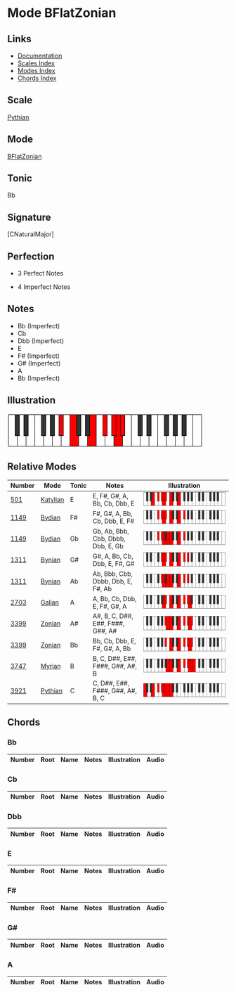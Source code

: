 # Mode BFlatZonian

## Links

- [Documentation](index.md)
- [Scales Index](Scales.md)
- [Modes Index](Modes.md)
- [Chords Index](Chords.md)

## Scale

[Pythian](ScalePythian.md)

## Mode

[BFlatZonian](ModeBFlatZonian.md)

## Tonic

Bb

## Signature

[CNaturalMajor]

## Perfection

 - 3 Perfect Notes

 - 4 Imperfect Notes

## Notes

- Bb (Imperfect)
- Cb
- Dbb (Imperfect)
- E
- F# (Imperfect)
- G# (Imperfect)
- A
- Bb (Imperfect)

## Illustration

![BFlatZonian](ModeBFlatZonian.png)

## Relative Modes

| Number | Mode | Tonic | Notes | Illustration |
|--------|------|-------|-------|--------------|
| [501](https://ianring.com/musictheory/scales/501) | [Katylian](ModeKatylian.md) | E | E, F#, G#, A, Bb, Cb, Dbb, E | ![ENaturalKatylian](ModeENaturalKatylian.png) |
| [1149](https://ianring.com/musictheory/scales/1149) | [Bydian](ModeBydian.md) | F# | F#, G#, A, Bb, Cb, Dbb, E, F# | ![FSharpBydian](ModeFSharpBydian.png) |
| [1149](https://ianring.com/musictheory/scales/1149) | [Bydian](ModeBydian.md) | Gb | Gb, Ab, Bbb, Cbb, Dbbb, Dbb, E, Gb | ![GFlatBydian](ModeGFlatBydian.png) |
| [1311](https://ianring.com/musictheory/scales/1311) | [Bynian](ModeBynian.md) | G# | G#, A, Bb, Cb, Dbb, E, F#, G# | ![GSharpBynian](ModeGSharpBynian.png) |
| [1311](https://ianring.com/musictheory/scales/1311) | [Bynian](ModeBynian.md) | Ab | Ab, Bbb, Cbb, Dbbb, Dbb, E, F#, Ab | ![AFlatBynian](ModeAFlatBynian.png) |
| [2703](https://ianring.com/musictheory/scales/2703) | [Galian](ModeGalian.md) | A | A, Bb, Cb, Dbb, E, F#, G#, A | ![ANaturalGalian](ModeANaturalGalian.png) |
| [3399](https://ianring.com/musictheory/scales/3399) | [Zonian](ModeZonian.md) | A# | A#, B, C, D##, E##, F###, G##, A# | ![ASharpZonian](ModeASharpZonian.png) |
| [3399](https://ianring.com/musictheory/scales/3399) | [Zonian](ModeZonian.md) | Bb | Bb, Cb, Dbb, E, F#, G#, A, Bb | ![BFlatZonian](ModeBFlatZonian.png) |
| [3747](https://ianring.com/musictheory/scales/3747) | [Myrian](ModeMyrian.md) | B | B, C, D##, E##, F###, G##, A#, B | ![BNaturalMyrian](ModeBNaturalMyrian.png) |
| [3921](https://ianring.com/musictheory/scales/3921) | [Pythian](ModePythian.md) | C | C, D##, E##, F###, G##, A#, B, C | ![CNaturalPythian](ModeCNaturalPythian.png) |

## Chords

### Bb

| Number | Root | Name | Notes | Illustration | Audio |
|--------|------|------|-------|--------------|-------|

### Cb

| Number | Root | Name | Notes | Illustration | Audio |
|--------|------|------|-------|--------------|-------|

### Dbb

| Number | Root | Name | Notes | Illustration | Audio |
|--------|------|------|-------|--------------|-------|

### E

| Number | Root | Name | Notes | Illustration | Audio |
|--------|------|------|-------|--------------|-------|

### F#

| Number | Root | Name | Notes | Illustration | Audio |
|--------|------|------|-------|--------------|-------|

### G#

| Number | Root | Name | Notes | Illustration | Audio |
|--------|------|------|-------|--------------|-------|

### A

| Number | Root | Name | Notes | Illustration | Audio |
|--------|------|------|-------|--------------|-------|

